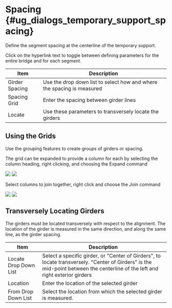 Spacing {#ug_dialogs_temporary_support_spacing}
==============================================
Define the segment spacing at the centerline of the temporary support.

Click on the hyperlink text to toggle between defining parameters for the entire bridge and for each segment.

Item | Description
-----|--------------
Girder Spacing | Use the drop down list to select how and where the spacing is measured
Spacing Grid | Enter the spacing between girder lines
Locate | Use these parameters to transversely locate the girders

Using the Grids
----------------
Use the grouping features to create groups of girders or spacing. 

The grid can be expanded to provide a column for each by selecting the column heading, right clicking, and choosing the Expand command

![](Expand.bmp)
![](Expanded.bmp)

Select columns to join together, right click and choose the Join command

![](Join.bmp)
![](Joined.bmp)

Transversely Locating Girders
------------------------------
The girders must be located transversely with respect to the alignment. The location of the girder is measured in the same direction, and along the same line, as the girder spacing.

Item | Description
-----|-------------
Locate Drop Down List | Select a specific girder, or "Center of Girders", to locate transversely. "Center of Girders" is the mid-point between the centerline of the left and right exterior girders
Location | Enter the location of the selected girder
From Drop Down List | Select the location from which the selected girder is measured.
